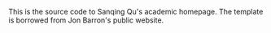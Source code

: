 This is the source code to Sanqing Qu's academic homepage. The template is borrowed from Jon Barron's public website.
